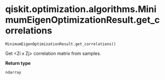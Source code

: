 # qiskit.optimization.algorithms.MinimumEigenOptimizationResult.get\_correlations

`MinimumEigenOptimizationResult.get_correlations()`

Get \<Zi x Zj> correlation matrix from samples.

**Return type**

`ndarray`

